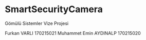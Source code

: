 # SmartSecurityCamera
Gömülü Sistemler Vize Projesi

Furkan VARLI 170215021
Muhammet Emin AYDINALP 170215020

